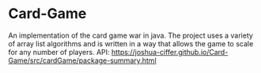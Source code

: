 # Card-Game
An implementation of the card game war in java.  The project uses a variety of array list algorithms and is written in a way that allows the game to scale for any number of players.
API: https://joshua-ciffer.github.io/Card-Game/src/cardGame/package-summary.html
